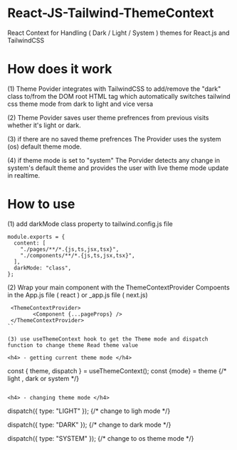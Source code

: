 # React-JS-Tailwind-ThemeContext
React Context for Handling ( Dark / Light / System ) themes for React.js and TailwindCSS

<h1> How does it work </h1>

(1) Theme Povider integrates with TailwindCSS to add/remove the "dark" class to/from the DOM root HTML tag which automatically switches tailwind css theme mode from dark to light and vice versa

(2) Theme Povider saves user theme prefrences from previous visits whether it's light or dark. 

(3) if there are no saved theme prefrences The Provider uses the system (os) default theme mode.

(4) if theme mode is set to "system" The Porvider detects any change in system's default theme and provides the user with live theme mode update in realtime. 
 


<h1> How to use </h1>

(1) add darkMode class property to tailwind.config.js  file

```
module.exports = {
  content: [
    "./pages/**/*.{js,ts,jsx,tsx}",
    "./components/**/*.{js,ts,jsx,tsx}",
  ],
  darkMode: "class",
};

```

(2) Wrap your main component with the ThemeContextProvider Compoents in the App.js file ( react ) or _app.js file ( next.js) 

```
 <ThemeContextProvider>
        <Component {...pageProps} />
 </ThemeContextProvider>
``

(3) use useThemeContext hook to get the Theme mode and dispatch function to change theme Read theme value

<h4> - getting current theme mode </h4>

```
const { theme, dispatch } = useThemeContext();
const {mode} = theme
{/* light , dark or system  */}

```

<h4> - changing theme mode </h4>

```
  dispatch({ type: "LIGHT" }); {/* change to ligh mode  */}

  dispatch({ type: "DARK" });  {/* change to dark mode  */}

  dispatch({ type: "SYSTEM" }); {/* change to os theme mode  */}

```



